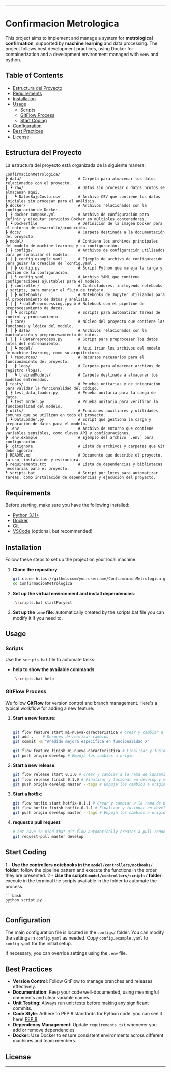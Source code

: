 
---

# Confirmacion Metrologica

This project aims to implement and manage a system for **metrological confirmation**, supported by **machine learning** and data processing. The project follows best development practices, using Docker for containerization and a development environment managed with `venv` and python.

## Table of Contents
- [Estructura del Proyecto](#estructura-del-proyecto)
- [Requirements](#requirements)
- [Installation](#installation)
- [Usage](#usage)
  - [Scripts](#scripts)
  - [GitFlow Process](#gitflow-process)
  - [Start Coding](#start-coding)
- [Configuration](#configuration)
- [Best Practices](#best-practices)
- [License](#license)

## Estructura del Proyecto

La estructura del proyecto está organizada de la siguiente manera:

```
ConfirmacionMetrologica/
┣ data/                         # Carpeta para almacenar los datos relacionados con el proyecto.
┃ ┗ raw/                        # Datos sin procesar o datos brutos se almacenan aquí.
┃   ┗ DatosBajoCosto.csv        # Archivo CSV que contiene los datos iniciales sin procesar para el análisis.
┣ docker/                       # Archivos relacionados con la configuración de Docker.
┃ ┣ docker-compose.yml          # Archivo de configuración para definir y ejecutar servicios Docker en múltiples contenedores.
┃ ┗ Dockerfile                  # Definición de la imagen Docker para el entorno de desarrollo/producción.
┣ docs/                         # Carpeta destinada a la documentación del proyecto.
┣ model/                        # Contiene los archivos principales del modelo de machine learning y su configuración.
┃ ┣ configs/                    # Archivos de configuración utilizados para personalizar el modelo.
┃ ┃ ┣ config.example.yaml       # Ejemplo de archivo de configuración para guiar la creación de `config.yaml`.
┃ ┃ ┣ config.py                 # Script Python que maneja la carga y gestión de la configuración.
┃ ┃ ┗ config.yaml               # Archivo YAML que contiene configuraciones ajustables para el modelo.
┃ ┣ controller/                 # Controladores, incluyendo notebooks y scripts, para manejar el flujo de trabajo.
┃ ┃ ┣ notebooks/                # Notebooks de Jupyter utilizados para el procesamiento de datos y análisis.
┃ ┃ ┃ ┗ dataPreprocessing.ipynb # Notebook con el pipeline de preprocesamiento de datos.
┃ ┃ ┗ scripts/                  # Scripts para automatizar tareas de control y procesamiento.
┃ ┣ core/                       # Núcleo del proyecto que contiene las funciones y lógica del modelo.
┃ ┃ ┣ data/                     # Archivos relacionados con la manipulación y preprocesamiento de datos.
┃ ┃ ┃ ┗ DataPreprocess.py       # Script para preprocesar los datos antes del entrenamiento.
┃ ┃ ┗ model/                    # Aquí irían los archivos del modelo de machine learning, como su arquitectura.
┃ ┗ resources/                  # Recursos necesarios para el funcionamiento del proyecto.
┃   ┣ logs/                     # Carpeta para almacenar archivos de registro (logs).
┃   ┗ trainedModels/            # Carpeta destinada a almacenar los modelos entrenados.
┣ tests/                        # Pruebas unitarias y de integración para validar la funcionalidad del código.
┃ ┣ test_data_loader.py         # Prueba unitaria para la carga de datos.
┃ ┗ test_model.py               # Prueba unitaria para verificar la funcionalidad del modelo.
┣ utils/                        # Funciones auxiliares y utilidades comunes que se utilizan en todo el proyecto.
┃ ┗ DataLoader.py               # Script que gestiona la carga y preparación de datos para el modelo.
┣ .env                          # Archivo de entorno que contiene variables sensibles, como claves API y configuraciones.
┣ .env.example                  # Ejemplo del archivo `.env` para configuración.
┣ .gitignore                    # Lista de archivos y carpetas que Git debe ignorar.
┣ README.md                     # Documento que describe el proyecto, su uso, instalación y estructura.
┣ requirements.txt              # Lista de dependencias y bibliotecas necesarias para el proyecto.
┗ scripts.bat                   # Script por lotes para automatizar tareas, como instalación de dependencias y ejecución del proyecto.
```

## Requirements

Before starting, make sure you have the following installed:

- [Python 3.11+](https://www.python.org/downloads/)
- [Docker](https://www.docker.com/)
- [Git](https://git-scm.com/)
- [VSCode](https://code.visualstudio.com/) (optional, but recommended)

## Installation

Follow these steps to set up the project on your local machine.

1. **Clone the repository**:
   ```bash
   git clone https://github.com/yourusername/ConfirmacionMetrologica.git
   cd ConfirmacionMetrologica
   ```

2. **Set up the virtual environment and install dependencies**:
   ```bash
   .\scripts.bat startPoryect
   ```

3. **Set up the `.env` file**:
   automatically created by the scripts.bat file you can modify it if you need to.

## Usage

### Scripts

Use the `scripts.bat` file to automate tasks:

- **help to show the available commands**:
  ```bash
  .\scripts.bat help
  ```

### GitFlow Process

We follow **GitFlow** for version control and branch management. Here's a typical workflow for adding a new feature:

1. **Start a new feature**:
    ```bash
     
    git flow feature start mi-nueva-caracteristica # Crear y cambiar a la rama de característica
    git add .    # Después de realizar cambios
    git commit -m "Añadido mejora específica en funcionalidad X"
    
    git flow feature finish mi-nueva-caracteristica # Finalizar y fusionar en develop
    git push origin develop # Empuja los cambios a origin
    ```

2. **Start a new release**:
    ```bash
    git flow release start 0.1.0 # Crear y cambiar a la rama de lanzamiento
    git flow release finish 0.1.0 # Finalizar y fusionar en develop y master
    git push origin develop master --tags # Empuja los cambios a origin
    ```

3. **Start a hotfix**:
    ```bash
    git flow hotfix start hotfix-0.1.1 # Crear y cambiar a la rama de hotfix
    git flow hotfix finish hotfix-0.1.1 # Finalizar y fusionar en develop y master
    git push origin develop master --tags # Empuja los cambios a origin
    ```

4. **request a pull request**:
    ```bash
    # but have in mind that git flow automatically creates a pull request when you finish a feature, release or hotfix
    git request-pull master develop
    ```

## Start Coding

1 - **Use the controllers notebooks in the `model/controllers/notbooks/` folder**:
    follow the pipeline pattern and execute the functions in the order they are presented. 
2 - **Use the scripts  `model/controllers/scripts/` folder**:
    execute in the terminal the scripts available in the folder to automate the process.

    ```bash
    python script.py
    ```

## Configuration

The main configuration file is located in the `configs/` folder. You can modify the settings in `config.yaml` as needed. Copy `config.example.yaml` to `config.yaml` for the initial setup.

If necessary, you can override settings using the `.env` file.

## Best Practices

- **Version Control**: Follow GitFlow to manage branches and releases effectively.
- **Documentation**: Keep your code well-documented, using meaningful comments and clear variable names.
- **Unit Testing**: Always run unit tests before making any significant commits.
- **Code Style**: Adhere to PEP 8 standards for Python code. you can see it here! [PEP 8](https://pep8.org/)
- **Dependency Management**: Update `requirements.txt` whenever you add or remove dependencies.
- **Docker**: Use Docker to ensure consistent environments across different machines and team members.

## License

---
